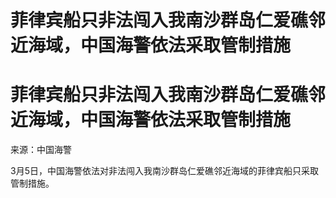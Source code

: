 # 菲律宾船只非法闯入我南沙群岛仁爱礁邻近海域，中国海警依法采取管制措施

# 菲律宾船只非法闯入我南沙群岛仁爱礁邻近海域，中国海警依法采取管制措施

来源：中国海警

3月5日，中国海警依法对非法闯入我南沙群岛仁爱礁邻近海域的菲律宾船只采取管制措施。

